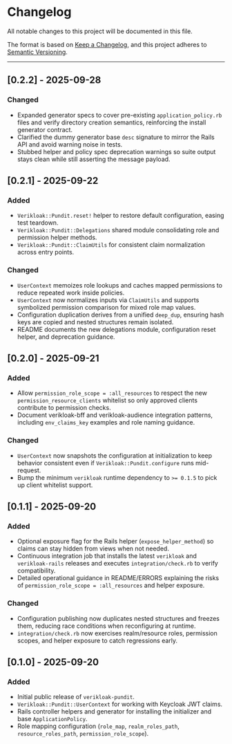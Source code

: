 # Changelog

All notable changes to this project will be documented in this file.

The format is based on [Keep a Changelog](https://keepachangelog.com/en/1.1.0/),
and this project adheres to [Semantic Versioning](https://semver.org/spec/v2.0.0.html).

---

## [0.2.2] - 2025-09-28

### Changed
- Expanded generator specs to cover pre-existing `application_policy.rb` files and verify directory creation semantics, reinforcing the install generator contract.
- Clarified the dummy generator base `desc` signature to mirror the Rails API and avoid warning noise in tests.
- Stubbed helper and policy spec deprecation warnings so suite output stays clean while still asserting the message payload.

## [0.2.1] - 2025-09-22

### Added
- `Verikloak::Pundit.reset!` helper to restore default configuration, easing test teardown.
- `Verikloak::Pundit::Delegations` shared module consolidating role and permission helper methods.
- `Verikloak::Pundit::ClaimUtils` for consistent claim normalization across entry points.

### Changed
- `UserContext` memoizes role lookups and caches mapped permissions to reduce repeated work inside policies.
- `UserContext` now normalizes inputs via `ClaimUtils` and supports symbolized permission comparison for mixed role map values.
- Configuration duplication derives from a unified `deep_dup`, ensuring hash keys are copied and nested structures remain isolated.
- README documents the new delegations module, configuration reset helper, and deprecation guidance.

## [0.2.0] - 2025-09-21

### Added
- Allow `permission_role_scope = :all_resources` to respect the new
  `permission_resource_clients` whitelist so only approved clients contribute
  to permission checks.
- Document verikloak-bff and verikloak-audience integration patterns,
  including `env_claims_key` examples and role naming guidance.

### Changed
- `UserContext` now snapshots the configuration at initialization to keep
  behavior consistent even if `Verikloak::Pundit.configure` runs mid-request.
- Bump the minimum `verikloak` runtime dependency to `>= 0.1.5` to pick up
  client whitelist support.

## [0.1.1] - 2025-09-20

### Added
- Optional exposure flag for the Rails helper (`expose_helper_method`) so claims can stay hidden from views when not needed.
- Continuous integration job that installs the latest `verikloak` and `verikloak-rails` releases and executes `integration/check.rb` to verify compatibility.
- Detailed operational guidance in README/ERRORS explaining the risks of `permission_role_scope = :all_resources` and helper exposure.

### Changed
- Configuration publishing now duplicates nested structures and freezes them, reducing race conditions when reconfiguring at runtime.
- `integration/check.rb` now exercises realm/resource roles, permission scopes, and helper exposure to catch regressions early.

## [0.1.0] - 2025-09-20

### Added
- Initial public release of `verikloak-pundit`.
- `Verikloak::Pundit::UserContext` for working with Keycloak JWT claims.
- Rails controller helpers and generator for installing the initializer and base `ApplicationPolicy`.
- Role mapping configuration (`role_map`, `realm_roles_path`, `resource_roles_path`, `permission_role_scope`).
